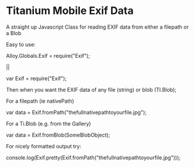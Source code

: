 Titanium Mobile Exif Data
==========================

A straight up Javascript Class for reading EXIF data from either a filepath or a Blob


Easy to use:

Alloy.Globals.Exif = require("Exif");

||

var Exif = require("Exif");

Then when you want the EXIF data of any file (string) or blob (TI.Blob);


For a filepath (ie nativePath)

var data = Exif.fromPath("thefullnativepathtoyourfile.jpg");


For a Ti.Blob (e.g. from the Gallery)

var data = Exif.fromBlob(SomeBlobObject);


For nicely formatted output try:

console.log(Exif.pretty(Exif.fromPath("thefullnativepathtoyourfile.jpg")));
